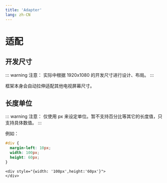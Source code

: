 ```yaml
---
title: 'Adapter'
lang: zh-CN
---
```


# 适配

## 开发尺寸

::: warning 注意： 实际中根据 1920x1080 的开发尺寸进行设计、布局。
:::

框架本身会自动拉伸适配其他电视屏幕尺寸。

## 长度单位

::: warning 注意： 仅使用 px 来设定单位。暂不支持百分比等其它的长度值，只支持具体数值。
:::

例如：

```css
#div {
  margin-left: 10px;
  width: 100px;
  height: 60px;
}
```

``` vue
<div style="{width: '100px',height:'60px'}">
</div>
```
